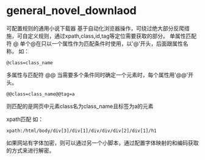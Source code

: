 # general_novel_downlaod
可配置规则的通用小说下载器
基于自动化浏览器操作，可绕过绝大部分反爬措施，可自定义规则，通过xpath,class,id,tag等定位需要获取的部分。
单属性匹配符 @
单个@在只以一个属性作为匹配条件时使用，以'@'开头，后面跟属性名称。
如：
~~~
@class=class_name
~~~
多属性与匹配符 @@
当需要多个条件同时确定一个元素时，每个属性用'@@'开头。
~~~
@@class=class_name@@tag=a
~~~
则匹配的是网页中元素class名为class_name且标签为a的元素

xpath匹配
如：
~~~
xpath:/html/body/div[3]/div[1]/div/div/div[2]/div[1]/h1
~~~

如果网站有字体加密，则可以通过另一个小脚本，通过配置字体映射的和编码获取的方式来进行解密。
